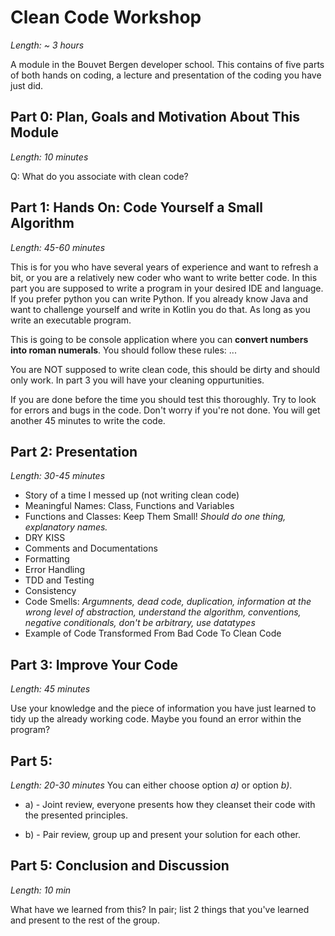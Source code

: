 # Clean Code Workshop
*Length: ~ 3 hours*

A module in the Bouvet Bergen developer school. This contains of five parts of both hands on coding, a lecture and presentation of the coding you have just did.

## Part 0: Plan, Goals and Motivation About This Module
*Length: 10 minutes*

Q: What do you associate with clean code?

## Part 1: Hands On: Code Yourself a Small Algorithm
*Length: 45-60 minutes*

This is for you who have several years of experience and want to refresh a bit, or you are a relatively new coder who want to write better code.
In this part you are supposed to write a program in your desired IDE and language. If you prefer python you can write Python. If you already know Java and 
want to challenge yourself and write in Kotlin you do that. As long as you write an executable program. 

This is going to be console application where you can **convert numbers into roman numerals**.
You should follow these rules: ...

You are NOT supposed to write clean code, this should be dirty and should only work. In part 3 you will have your cleaning oppurtunities.
 
If you are done before the time you should test this thoroughly. Try to look for errors and bugs in the code. Don't worry if you're not done.
You will get another 45 minutes to write the code. 

## Part 2: Presentation
*Length: 30-45 minutes* 

- Story of a time I messed up (not writing clean code)
- Meaningful Names: Class, Functions and Variables
- Functions and Classes: Keep Them Small! *Should do one thing, explanatory names.*
- DRY KISS
- Comments and Documentations
- Formatting
- Error Handling
- TDD and Testing
- Consistency
- Code Smells: *Argumnents, dead code, duplication, information at the wrong level of abstraction, understand the algorithm, conventions, negative conditionals, don't be arbitrary, use datatypes*
- Example of Code Transformed From Bad Code To Clean Code

## Part 3: Improve Your Code
*Length: 45 minutes* 

Use your knowledge and the piece of information you have just learned to tidy up the already working code. Maybe you found an error within the program?

## Part 5:
*Length: 20-30 minutes*
You can either choose option *a)* or option *b)*.

- a) -  Joint review, everyone presents how they cleanset their code with the presented principles.

- b) - Pair review, group up and present your solution for each other.

## Part 5: Conclusion and Discussion
*Length: 10 min*

What have we learned from this? In pair; list 2 things that you've learned and present to the rest of the group.
